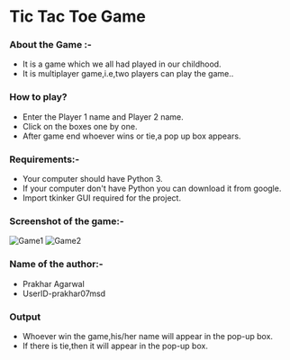 Tic Tac Toe Game
================

### About the Game :-

-   It is a game which we all had played in our childhood.
-   It is multiplayer game,i.e,two players can play the game..

### How to play?

-   Enter the Player 1 name and Player 2 name.
-   Click on the boxes one by one.
-   After game end whoever wins or tie,a pop up box appears.

### Requirements:-

-   Your computer should have Python 3.
-   If your computer don't have Python you can download it from google.
-   Import tkinker GUI required for the project.

### Screenshot of the game:-

![Game1](https://github.com/prathimacode-hub/Awesome_Python_Scripts/blob/main/PyGamesScripts/TicTacToe%20Game/Images/Game1.png) ![Game2](https://github.com/prathimacode-hub/Awesome_Python_Scripts/blob/main/PyGamesScripts/TicTacToe%20Game/Images/Game2.png)

### Name of the author:-
-   Prakhar Agarwal
-   UserID-prakhar07msd


### Output
-   Whoever win the game,his/her name will appear in the pop-up box.
-   If there is tie,then it will appear in the pop-up box.
